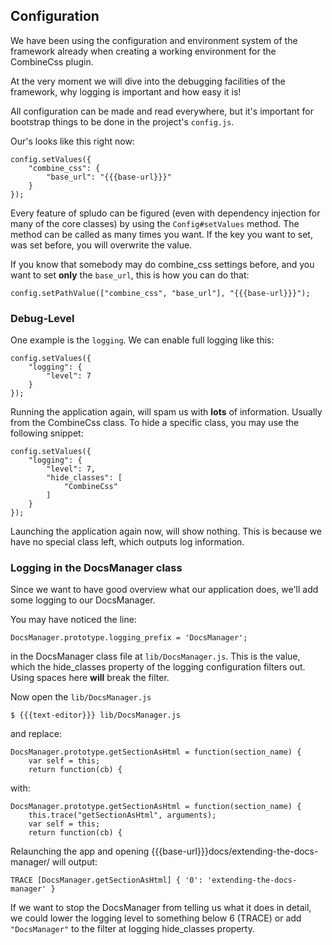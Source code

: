 ## Configuration

We have been using the configuration and environment system of the framework
already when creating a working environment for the CombineCss plugin.

At the very moment we will dive into the debugging facilities of the
framework, why logging is important and how easy it is!

All configuration can be made and read everywhere, but it's important for
bootstrap things to be done in the project's `config.js`.

Our's looks like this right now:

    config.setValues({
        "combine_css": {
            "base_url": "{{{base-url}}}"
        }
    });

Every feature of spludo can be figured (even with dependency injection for
many of the core classes) by using the `Config#setValues` method. The method
can be called as many times you want. If the key you want to set, was set
before, you will overwrite the value.

If you know that somebody may do combine_css settings before, and you want
to set **only** the `base_url`, this is how you can do that:

    config.setPathValue(["combine_css", "base_url"], "{{{base-url}}}");

### Debug-Level

One example is the `logging`. We can enable full logging like this:

    config.setValues({
        "logging": {
            "level": 7
        }
    });

Running the application again, will spam us with **lots** of information.
Usually from the CombineCss class. To hide a specific class, you may use the
following snippet:

    config.setValues({
        "logging": {
            "level": 7,
            "hide_classes": [
                "CombineCss"
            ]
        }
    });

Launching the application again now, will show nothing. This is because we have
no special class left, which outputs log information.

### Logging in the DocsManager class

Since we want to have good overview what our application does, we'll add some
logging to our DocsManager.

You may have noticed the line:

    DocsManager.prototype.logging_prefix = 'DocsManager';

in the DocsManager class file at `lib/DocsManager.js`. This is the value, which
the hide_classes property of the logging configuration filters out. Using spaces
here **will** break the filter.

Now open the `lib/DocsManager.js`

    $ {{{text-editor}}} lib/DocsManager.js

and replace:

    DocsManager.prototype.getSectionAsHtml = function(section_name) {
        var self = this;
        return function(cb) {

with:

    DocsManager.prototype.getSectionAsHtml = function(section_name) {
        this.trace("getSectionAsHtml", arguments);
        var self = this;
        return function(cb) {

Relaunching the app and opening {{{base-url}}}docs/extending-the-docs-manager/ will output:

    TRACE [DocsManager.getSectionAsHtml] { '0': 'extending-the-docs-manager' }

If we want to stop the DocsManager from telling us what it does in detail, we
could lower the logging level to something below 6 (TRACE) or add
`"DocsManager"` to the filter at logging hide_classes property.